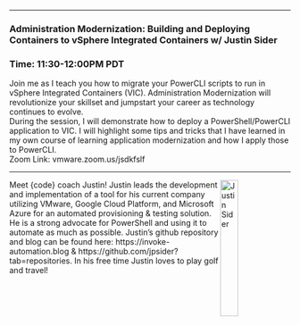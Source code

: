 <style>
  .wrapper {margin-top:75px;}
  header {top:20px!important;
  .session-wrapper{border:1px solid #36373b; border-radius:5px; padding:20px; background-color:##D3D3D3;}
  
</style>
<hr/>

### **Administration Modernization: Building and Deploying Containers to vSphere Integrated Containers w/ Justin Sider**
### **Time: 11:30-12:00PM PDT**
<div class="session-wrapper">
Join me as I teach you how to migrate your PowerCLI scripts to run in vSphere Integrated Containers (VIC). Administration Modernization will revolutionize your skillset and jumpstart your career as technology continues to evolve.
<br>
During the session, I will demonstrate how to deploy a PowerShell/PowerCLI application to VIC. I will highlight some tips and tricks that I have learned in my own course of learning application modernization and how I apply those to PowerCLI.<br>
Zoom Link: vmware.zoom.us/jsdkfslf 
</div>

<hr/>
<img src="sider_head.png" alt="Justin Sider" width="25%" align="right">
    
<p>Meet {code} coach Justin! Justin leads the development and implementation of a tool for his current company utilizing VMware, Google Cloud Platform, and Microsoft Azure for an automated provisioning & testing solution. He is a strong advocate for PowerShell and using it to automate as much as possible. Justin’s github repository and blog can be found here: https://invoke-automation.blog & https://github.com/jpsider?tab=repositories.  In his free time Justin loves to play golf and travel!</p>
